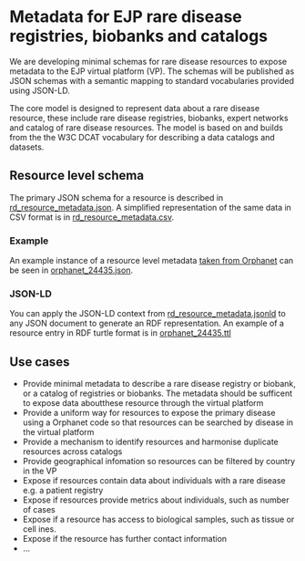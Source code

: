 # Metadata for EJP rare disease registries, biobanks and catalogs

We are developing minimal schemas for rare disease resources to expose metadata to the EJP virtual platform (VP).
The schemas will be published as JSON schemas with a semantic mapping to standard vocabularies provided using JSON-LD.

The core model is designed to represent data about a rare disease resource, these include rare disease registries, biobanks, expert networks and catalog of rare disease resources. The model is based on and builds from the
the W3C DCAT vocabulary for describing a data catalogs and datasets.

## Resource level schema

The primary JSON schema for a resource is described in [rd_resource_metadata.json](rd_resource_metadata.json).
A simplified representation of the same data in CSV format is in [rd_resource_metadata.csv](rd_resource_metadata.csv).


### Example

An example instance of a resource level metadata [taken from Orphanet](https://www.orpha.net/consor4.01/www/cgi-bin/Directory_Institutions.php?lng=EN&data_id=24435&title=Selbsthilfegruppe%20Ektodermale%20Dysplasie&data_type=Test) can be seen in [orphanet_24435.json](examples/orphanet_24435.json).

### JSON-LD

You can apply the JSON-LD context from [rd_resource_metadata.jsonld](rd_resource_metadata.jsonld) to any JSON document to generate an RDF representation. An example of a resource entry in
RDF turtle format is in [orphanet_24435.ttl](examples/orphanet_24435.ttl)

## Use cases



* Provide minimal metadata to describe a rare disease registry or biobank, or a catalog of registries or biobanks. The metadata should
be sufficent to expose data aboutthese resource through the virtual platform
* Provide a uniform way for resources to expose the primary disease using a Orphanet code so that resources can be searched by disease in the virtual platform
* Provide a mechanism to identify resources and harmonise duplicate resources across catalogs
* Provide geographical infomation so resources can be filtered by country in the VP
* Expose if resources contain data about individuals with a rare disease e.g. a patient registry
* Expose if resources provide metrics about individuals, such as number of cases
* Expose if a resource has access to biological samples, such as tissue or cell ines.
* Expose if the resource has further contact information
* ...
